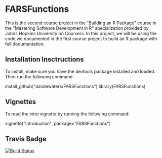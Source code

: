 # FARSFunctions

This is the second course project in the "Building an R Package" course in the "Mastering Software Development in R" specialization provided by Johns Hopkins University on Coursera. In this project, we will be using the code we documented in the first course project to build an R package with full documentation. 

## Installation Insctructions
 
 To install, make sure you have the devtools package installed and loaded. Then run the following command:

  install_github("dandewaters/FARSFunctions")
  library(FARSFunctions)

## Vignettes

To read the intro vignette by running the following command:

vignette("Introduction", package="FARSFunctions")

## Travis Badge
[![Build Status](https://travis-ci.com/dandewaters/FARSFunctions.svg?branch=master)](https://travis-ci.com/dandewaters/FARSFunctions)
